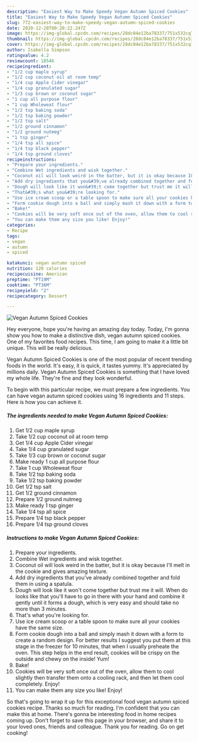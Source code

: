 ```yaml
---
description: "Easiest Way to Make Speedy Vegan Autumn Spiced Cookies"
title: "Easiest Way to Make Speedy Vegan Autumn Spiced Cookies"
slug: 772-easiest-way-to-make-speedy-vegan-autumn-spiced-cookies
date: 2020-12-28T00:20:22.247Z
image: https://img-global.cpcdn.com/recipes/28dc04e12ba78337/751x532cq70/vegan-autumn-spiced-cookies-recipe-main-photo.jpg
thumbnail: https://img-global.cpcdn.com/recipes/28dc04e12ba78337/751x532cq70/vegan-autumn-spiced-cookies-recipe-main-photo.jpg
cover: https://img-global.cpcdn.com/recipes/28dc04e12ba78337/751x532cq70/vegan-autumn-spiced-cookies-recipe-main-photo.jpg
author: Isabella Simpson
ratingvalue: 4.2
reviewcount: 18546
recipeingredient:
- "1/2 cup maple syrup"
- "1/2 cup coconut oil at room temp"
- "1/4 cup Apple Cider vinegar"
- "1/4 cup granulated sugar"
- "1/3 cup brown or coconut sugar"
- "1 cup all purpose flour"
- "1 cup Wholeweat flour"
- "1/2 tsp baking soda"
- "1/2 tsp baking powder"
- "1/2 tsp salt"
- "1/2 ground cinnamon"
- "1/2 ground nutmeg"
- "1 tsp ginger"
- "1/4 tsp all spice"
- "1/4 tsp black pepper"
- "1/4 tsp ground cloves"
recipeinstructions:
- "Prepare your ingredients."
- "Combine Wet ingredients and wisk together."
- "Coconut oil will look weird in the batter, but it is okay because I&#39;ll melt in the cookie and gives amazing texture."
- "Add dry ingredients that you&#39;ve already combined together and fold them in using a spatula."
- "Dough will look like it won&#39;t come together but trust me it will. When do looks like that you&#39;ll have to go in there with your hand and combine it gently until it forms a dough, which is very easy and should take no more than 3 minutes."
- "That&#39;s what you&#39;re looking for."
- "Use ice cream scoop or a table spoon to make sure all your cookies have the same size."
- "Form cookie dough into a ball and simply mash it down with a form to create a random design. For better results I suggest you put them at this stage in the freezer for 10 minutes, that when I usually preheate the oven. This step helps in the end result, cookies will be crispy on the outside and chewy on the inside! Yum!"
- "Bake!"
- "Cookies will be very soft once out of the oven, allow them to cool slightly then transfer them onto a cooling rack, and then let them cool completely. Enjoy!"
- "You can make them any size you like! Enjoy!"
categories:
- Recipe
tags:
- vegan
- autumn
- spiced

katakunci: vegan autumn spiced 
nutrition: 120 calories
recipecuisine: American
preptime: "PT19M"
cooktime: "PT36M"
recipeyield: "2"
recipecategory: Dessert

---
```



![Vegan Autumn Spiced Cookies](https://img-global.cpcdn.com/recipes/28dc04e12ba78337/751x532cq70/vegan-autumn-spiced-cookies-recipe-main-photo.jpg)

Hey everyone, hope you're having an amazing day today. Today, I'm gonna show you how to make a distinctive dish, vegan autumn spiced cookies. One of my favorites food recipes. This time, I am going to make it a little bit unique. This will be really delicious.

Vegan Autumn Spiced Cookies is one of the most popular of recent trending foods in the world. It's easy, it is quick, it tastes yummy. It's appreciated by millions daily. Vegan Autumn Spiced Cookies is something that I have loved my whole life. They're fine and they look wonderful.




To begin with this particular recipe, we must prepare a few ingredients. You can have vegan autumn spiced cookies using 16 ingredients and 11 steps. Here is how you can achieve it.

<!--inarticleads1-->

##### The ingredients needed to make Vegan Autumn Spiced Cookies:

1. Get 1/2 cup maple syrup
1. Take 1/2 cup coconut oil at room temp
1. Get 1/4 cup Apple Cider vinegar
1. Take 1/4 cup granulated sugar
1. Take 1/3 cup brown or coconut sugar
1. Make ready 1 cup all purpose flour
1. Take 1 cup Wholeweat flour
1. Take 1/2 tsp baking soda
1. Take 1/2 tsp baking powder
1. Get 1/2 tsp salt
1. Get 1/2 ground cinnamon
1. Prepare 1/2 ground nutmeg
1. Make ready 1 tsp ginger
1. Take 1/4 tsp all spice
1. Prepare 1/4 tsp black pepper
1. Prepare 1/4 tsp ground cloves




<!--inarticleads2-->

##### Instructions to make Vegan Autumn Spiced Cookies:

1. Prepare your ingredients.
1. Combine Wet ingredients and wisk together.
1. Coconut oil will look weird in the batter, but it is okay because I&#39;ll melt in the cookie and gives amazing texture.
1. Add dry ingredients that you&#39;ve already combined together and fold them in using a spatula.
1. Dough will look like it won&#39;t come together but trust me it will. When do looks like that you&#39;ll have to go in there with your hand and combine it gently until it forms a dough, which is very easy and should take no more than 3 minutes.
1. That&#39;s what you&#39;re looking for.
1. Use ice cream scoop or a table spoon to make sure all your cookies have the same size.
1. Form cookie dough into a ball and simply mash it down with a form to create a random design. For better results I suggest you put them at this stage in the freezer for 10 minutes, that when I usually preheate the oven. This step helps in the end result, cookies will be crispy on the outside and chewy on the inside! Yum!
1. Bake!
1. Cookies will be very soft once out of the oven, allow them to cool slightly then transfer them onto a cooling rack, and then let them cool completely. Enjoy!
1. You can make them any size you like! Enjoy!




So that's going to wrap it up for this exceptional food vegan autumn spiced cookies recipe. Thanks so much for reading. I'm confident that you can make this at home. There's gonna be interesting food in home recipes coming up. Don't forget to save this page in your browser, and share it to your loved ones, friends and colleague. Thank you for reading. Go on get cooking!
